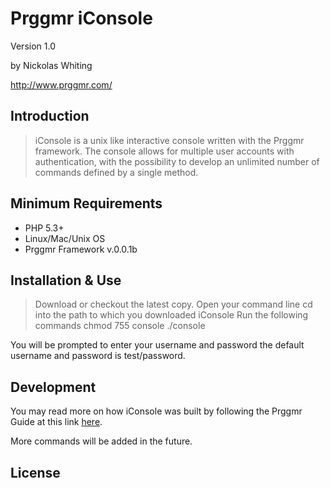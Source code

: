 # Prggmr iConsole #

Version 1.0

by Nickolas Whiting

<http://www.prggmr.com/>

## Introduction ##

> iConsole is a unix like interactive console written with the Prggmr framework.
> The console allows for multiple user accounts with authentication, with the possibility to develop an unlimited number of commands
defined by a single method.

## Minimum Requirements ##

- PHP 5.3+
- Linux/Mac/Unix OS
- Prggmr Framework v.0.0.1b

## Installation &amp; Use ##

> Download or checkout the latest copy.
> Open your command line
> cd into the path to which you downloaded iConsole
> Run the following commands
> chmod 755 console
> ./console

You will be prompted to enter your username and password the default username and password is test/password.

## Development ##
You may read more on how iConsole was built by following the Prggmr Guide at this link [here](http://www.prggmr.com/interactive_console).

More commands will be added in the future.

## License ##